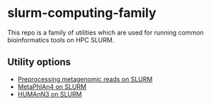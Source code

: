 # slurm-computing-family
This repo is a family of utilities which are used for running common bioinformatics tools on HPC SLURM.


## Utility options
* [Preprocessing metagenomic reads on SLURM](https://github.com/KunDHuang/slurm-computing-family/blob/add_markdown/docs/preprocessing_reads_trlesker.md)
* [MetaPhlAn4 on SLURM](https://github.com/KunDHuang/slurm-computing-family/blob/add_markdown/docs/run_slurm-metaphlan4-beta2.md)
* [HUMAnN3 on SLURM](https://github.com/KunDHuang/slurm-computing-family/blob/add_markdown/docs/run_humann3_metagenomic.md)